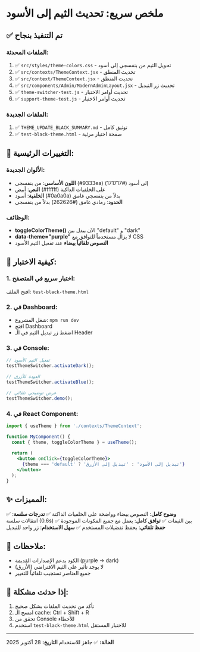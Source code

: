 # ملخص سريع: تحديث الثيم إلى الأسود

## ✅ تم التنفيذ بنجاح

### الملفات المحدثة:
1. ✅ `src/styles/theme-colors.css` - تحويل الثيم من بنفسجي إلى أسود
2. ✅ `src/contexts/ThemeContext.jsx` - تحديث المنطق
3. ✅ `src/context/ThemeContext.jsx` - تحديث المنطق  
4. ✅ `src/components/Admin/ModernAdminLayout.jsx` - تحديث زر التبديل
5. ✅ `theme-switcher-test.js` - تحديث أوامر الاختبار
6. ✅ `support-theme-test.js` - تحديث أوامر الاختبار

### الملفات الجديدة:
1. ✅ `THEME_UPDATE_BLACK_SUMMARY.md` - توثيق كامل
2. ✅ `test-black-theme.html` - صفحة اختبار مرئية

## 🎨 التغييرات الرئيسية:

### الألوان الجديدة:
- **اللون الأساسي**: من بنفسجي (#9333ea) إلى أسود (#171717)
- **النص**: أبيض (#ffffff) على الخلفيات الداكنة
- **الخلفية**: أسود (#0a0a0a) بدلاً من بنفسجي غامق
- **الحدود**: رمادي غامق (#262626) بدلاً من بنفسجي

### الوظائف:
- **toggleColorTheme()** الآن يبدل بين "default" و "dark"
- **data-theme="purple"** لا يزال مستخدماً للتوافق مع CSS
- **النصوص تلقائياً بيضاء** عند تفعيل الثيم الأسود

## 🚀 كيفية الاختبار:

### 1. اختبار سريع في المتصفح:
افتح الملف: `test-black-theme.html`

### 2. في Dashboard:
- شغل المشروع: `npm run dev`
- افتح Dashboard
- اضغط زر تبديل الثيم في الـ Header

### 3. في Console:
```javascript
// تفعيل الثيم الأسود
testThemeSwitcher.activateDark();

// العودة للأزرق
testThemeSwitcher.activateBlue();

// عرض توضيحي تلقائي
testThemeSwitcher.demo();
```

### 4. في React Component:
```jsx
import { useTheme } from './contexts/ThemeContext';

function MyComponent() {
  const { theme, toggleColorTheme } = useTheme();
  
  return (
    <button onClick={toggleColorTheme}>
      {theme === 'default' ? 'تبديل إلى الأسود' : 'تبديل إلى الأزرق'}
    </button>
  );
}
```

## ✨ المميزات:

✅ **وضوح كامل**: النصوص بيضاء وواضحة على الخلفيات الداكنة
✅ **تدرجات سلسة**: انتقالات سلسة (0.6s) بين الثيمات
✅ **توافق كامل**: يعمل مع جميع المكونات الموجودة
✅ **حفظ تلقائي**: يحفظ تفضيلات المستخدم
✅ **سهل الاستخدام**: زر واحد للتبديل

## 📝 ملاحظات:

- الكود يدعم الإصدارات القديمة (purple → dark)
- لا يوجد تأثير على الثيم الافتراضي (الأزرق)
- جميع العناصر تستجيب تلقائياً للتغيير

## 🔧 إذا حدثت مشكلة:

1. تأكد من تحديث الملفات بشكل صحيح
2. امسح الـ cache: Ctrl + Shift + R
3. تحقق من Console للأخطاء
4. استخدم `test-black-theme.html` للاختبار المستقل

---

**الحالة:** ✅ جاهز للاستخدام
**التاريخ:** 28 أكتوبر 2025
